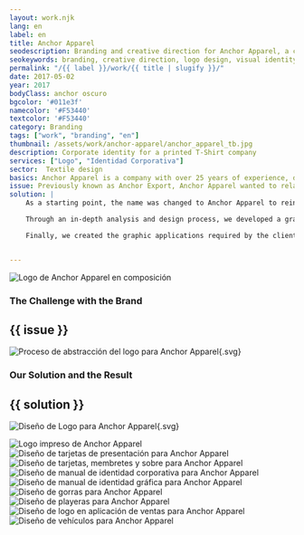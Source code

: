 ```yaml
---
layout: work.njk 
lang: en
label: en
title: Anchor Apparel
seodescription: Branding and creative direction for Anchor Apparel, a clothing brand with nautical essence and urban style. Logo design, visual identity, and social media look & feel development.
seokeywords: branding, creative direction, logo design, visual identity, streetwear brand, fashion branding, graphic design, anchor apparel, marker, mexico
permalink: "/{{ label }}/work/{{ title | slugify }}/"
date: 2017-05-02
year: 2017
bodyClass: anchor oscuro
bgcolor: '#011e3f'
namecolor: '#F53440'
textcolor: '#F53440'
category: Branding
tags: ["work", "branding", "en"]
thumbnail: /assets/work/anchor-apparel/anchor_apparel_tb.jpg
description: Corporate identity for a printed T-Shirt company
services: ["Logo", "Identidad Corporativa"]
sector:  Textile design
basics: Anchor Apparel is a company with over 25 years of experience, dedicated to manufacturing and exporting t-shirts, hats, sweaters, school and sports uniforms, among other products. The company’s value lies in its low production and distribution costs from Mexico to the United States, largely due to its strategic location compared to its closest competitor, China. Another key characteristic is its constant attention to detail and high-quality standards throughout the manufacturing process, resulting in a high level of customer satisfaction.
issue: Previously known as Anchor Export, Anchor Apparel wanted to relaunch its brand with a modern and casual image—fresh and renewed—to compete with other brands in the U.S. market. The original corporate identity had never been updated since the company’s inception.
solution: |
    As a starting point, the name was changed to Anchor Apparel to reinforce the concept of dressing people. A key requirement was that the logo had to reference an anchor; however, this element did not fit well with the initial brand concepts. As a result, we highlighted the company’s added value: ensuring customer satisfaction with high-quality products while always offering friendly and cordial service.

    Through an in-depth analysis and design process, we developed a graphic identity that retains the anchor element while incorporating a simple yet immediately recognizable feature in the new corporate signature: happiness.

    Finally, we created the graphic applications required by the client to support their sales process, along with a brand usage manual to guide any future applications.


---
```


![Logo de Anchor Apparel en composición](/assets/work/anchor-apparel/anchor_apparel_logo_branding.jpg)

<div class="column__2">
    <div class="col__left">
        <h3>The Challenge with the Brand</h3>
    </div>
    <div class="col__right">
        <h2>{{ issue }}</h2>
    </div>
</div>

![Proceso de abstracción del logo para Anchor Apparel](/assets/work/anchor-apparel/anchor_apparel_logo_proceso.svg){.svg}

<div class="column__2 work__column__2">
    <div class="col__left">
        <h3>Our Solution and the Result</h3>
    </div>
    <div class="col__right">
        <h2>{{ solution }}</h2>
    </div>
</div>

![Diseño de Logo para Anchor Apparel](/assets/work/anchor-apparel/anchor_apparel_logo.svg){.svg}

![Logo impreso de Anchor Apparel](/assets/work/anchor-apparel/anchor_apparel_logo_impreso.jpg)
![Diseño de tarjetas de presentación para Anchor Apparel](/assets/work/anchor-apparel/anchor_apparel_tarjetas.jpg)
![Diseño de tarjetas, membretes y sobre para Anchor Apparel](/assets/work/anchor-apparel/anchor_apparel_membrete_tarjetas_sobre.jpg)
![Diseño de manual de identidad corporativa para Anchor Apparel](/assets/work/anchor-apparel/anchor_apparel_manual_asentado.jpg)
![Diseño de manual de identidad gráfica para Anchor Apparel](/assets/work/anchor-apparel/anchor_apparel_manual_flotante.jpg)
![Diseño de gorras para Anchor Apparel](/assets/work/anchor-apparel/anchor_apparel_gorras.jpg)
![Diseño de playeras para Anchor Apparel](/assets/work/anchor-apparel/anchor_apparel_camisas.jpg)
![Diseño de logo en aplicación de ventas para Anchor Apparel](/assets/work/anchor-apparel/anchor_apparel_apps.jpg)
![Diseño de vehículos para Anchor Apparel](/assets/work/anchor-apparel/anchor_apparel_van.jpg)